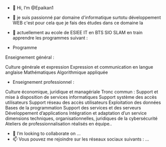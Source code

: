 - 👋 Hi, I’m @Epaikan1
- 👀 je suis passionné par domaine d'informatique surtotu développement WEB c'est pour cela que je fais des études dans ce domaine la 
- 🌱 actuellement au ecole de ESIEE IT en BTS SIO SLAM en train apprendre les programmes suivant : 

- Programme 

Enseignement général :



Culture générale et expression
Expression et communication en langue anglaise
Mathématiques
Algorithmique appliquée

- Enseignement professionnel : 

Culture économique, juridique et managériale 
Tronc commun : Support et mise à disposition de services informatiques
Support système des accès utilisateurs
Support réseau des accès utilisateurs
Exploitation des données
Bases de la programmation
Support des services et des serveurs
Développement d’applications
Intégration et adaptation d’un service
dimensions techniques, organisationnelles, juridiques de la cybersécurité 
Ateliers de professionnalisation réalisés en équipe..
- 💞️ I’m looking to collaborate on ...
- 📫 Vous pouvez me rejoindre sur les réseaux sociaux suivants : 
...

<!---
Epaikan1/Epaikan1 is a ✨ special ✨ repository because its `README.md` (this file) appears on your GitHub profile.
You can click the Preview link to take a look at your changes.
--->
